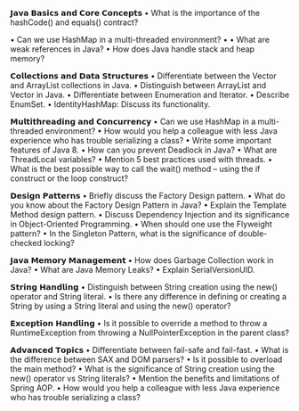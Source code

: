 𝗝𝗮𝘃𝗮 𝗕𝗮𝘀𝗶𝗰𝘀 𝗮𝗻𝗱 𝗖𝗼𝗿𝗲 𝗖𝗼𝗻𝗰𝗲𝗽𝘁𝘀
• What is the importance of the hashCode() and equals() contract?

• Can we use HashMap in a multi-threaded environment?
• 
• What are weak references in Java?
• How does Java handle stack and heap memory?


𝗖𝗼𝗹𝗹𝗲𝗰𝘁𝗶𝗼𝗻𝘀 𝗮𝗻𝗱 𝗗𝗮𝘁𝗮 𝗦𝘁𝗿𝘂𝗰𝘁𝘂𝗿𝗲𝘀
• Differentiate between the Vector and ArrayList collections in Java.
• Distinguish between ArrayList and Vector in Java.
• Differentiate between Enumeration and Iterator.
• Describe EnumSet.
• IdentityHashMap: Discuss its functionality.

𝗠𝘂𝗹𝘁𝗶𝘁𝗵𝗿𝗲𝗮𝗱𝗶𝗻𝗴 𝗮𝗻𝗱 𝗖𝗼𝗻𝗰𝘂𝗿𝗿𝗲𝗻𝗰𝘆
• Can we use HashMap in a multi-threaded environment?
• How would you help a colleague with less Java experience who has trouble serializing a class?
• Write some important features of Java 8.
• How can you prevent Deadlock in Java?
• What are ThreadLocal variables?
• Mention 5 best practices used with threads.
• What is the best possible way to call the wait() method – using the if construct or the loop construct?

𝗗𝗲𝘀𝗶𝗴𝗻 𝗣𝗮𝘁𝘁𝗲𝗿𝗻𝘀
• Briefly discuss the Factory Design pattern.
• What do you know about the Factory Design Pattern in Java?
• Explain the Template Method design pattern.
• Discuss Dependency Injection and its significance in Object-Oriented Programming.
• When should one use the Flyweight pattern?
• In the Singleton Pattern, what is the significance of double-checked locking?

𝗝𝗮𝘃𝗮 𝗠𝗲𝗺𝗼𝗿𝘆 𝗠𝗮𝗻𝗮𝗴𝗲𝗺𝗲𝗻𝘁
• How does Garbage Collection work in Java?
• What are Java Memory Leaks?
• Explain SerialVersionUID.

𝗦𝘁𝗿𝗶𝗻𝗴 𝗛𝗮𝗻𝗱𝗹𝗶𝗻𝗴
• Distinguish between String creation using the new() operator and String literal.
• Is there any difference in defining or creating a String by using a String literal and using the new() operator?

𝗘𝘅𝗰𝗲𝗽𝘁𝗶𝗼𝗻 𝗛𝗮𝗻𝗱𝗹𝗶𝗻𝗴
• Is it possible to override a method to throw a RuntimeException from throwing a NullPointerException in the parent class?

𝗔𝗱𝘃𝗮𝗻𝗰𝗲𝗱 𝗧𝗼𝗽𝗶𝗰𝘀
• Differentiate between fail-safe and fail-fast.
• What is the difference between SAX and DOM parsers?
• Is it possible to overload the main method?
• What is the significance of String creation using the new() operator vs String literals?
• Mention the benefits and limitations of Spring AOP.
• How would you help a colleague with less Java experience who has trouble serializing a class?